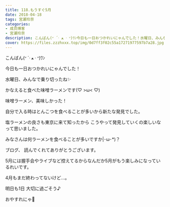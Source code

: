 ```yaml
---
title: 118.もうすぐ5月
date: 2018-04-18
tags: 宮瀬玲奈
categories: 
- 成员博客
- 宮瀬玲奈
description: こんばん(ᐡ ´ᐧ ﻌ ᐧ ᐡ)ﾜﾝ今日も一日おつかれいにゃんでした！水曜日、みんなで乗り切ったね✨かなえると食べた味噌ラーメンです(♡ >ω< ♡)味噌ラーメン...
cover: https://files.zzzhxxx.top/img/0d7ff3f02c55a17271977597b7a28.jpg 
---
```





こんばん(ᐡ ´ᐧ ﻌ ᐧ ᐡ)ﾜﾝ






今日も一日おつかれいにゃんでした！


水曜日、みんなで乗り切ったね✨













かなえると食べた味噌ラーメンです(♡ >ω< ♡)

味噌ラーメン、美味しかった！

自分で入る時はとんこつを食べることが多いから新たな発見でした。


塩ラーメンの良さも東京に来て知ったから
こうやって発見していくの楽しいなって思いました。


みなさんは何ラーメンを食べることが多いですか|･ω･*)？






ブログ、
読んでくれてありがとうございます。


5月には握手会やライブなど控えてるからなんだか5月がもう楽しみになっているれいです。

4月もまだ終わってないけど...。



明日も1日
大切に過ごそう♪



おやすれにゃ💓



